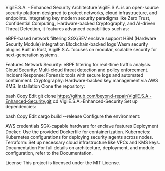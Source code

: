 VigilE.S.A. - Enhanced Security Architecture
VigilE.S.A. is an open-source security platform designed to protect networks, cloud infrastructure, and endpoints. Integrating key modern security paradigms like Zero Trust, Confidential Computing, Hardware-backed Cryptography, and AI-driven Threat Detection, it features advanced capabilities such as:

eBPF-based network filtering
SGX/SEV enclave support
HSM (Hardware Security Module) integration
Blockchain-backed logs
Wasm security plugins
Built in Rust, VigilE.S.A. focuses on modular, scalable security for next-generation systems.

Features
Network Security: eBPF filtering for real-time traffic analysis.
Cloud Security: Multi-cloud threat detection and policy enforcement.
Incident Response: Forensic tools with secure logs and automated containment.
Cryptography: Hardware-backed key management via AWS KMS.
Installation
Clone the repository:

bash
Copy
Edit
git clone https://github.com/beyond-repair/VigilE.S.A.-Enhanced-Security.git
cd VigilE.S.A.-Enhanced-Security
Set up dependencies:

bash
Copy
Edit
cargo build --release
Configure the environment:

AWS credentials
SGX-capable hardware for enclave features
Deployment
Docker: Use the provided Dockerfile for containerization.
Kubernetes: Kubernetes configurations for deploying security agents across nodes.
Terraform: Set up necessary cloud infrastructure like VPCs and KMS keys.
Documentation
For full details on architecture, deployment, and module configuration, refer to the Documentation.

License
This project is licensed under the MIT License.

